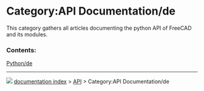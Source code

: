# Category:API Documentation/de
This category gathers all articles documenting the python API of FreeCAD and its modules.

### Contents:

[Python/de](Python/de.md)



---
![](images/Right_arrow.png) [documentation index](../README.md) > [API](Category_API.md) > Category:API Documentation/de
